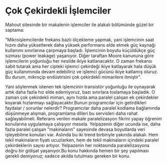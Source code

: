 # Çok Çekirdekli İşlemciler

Mahout sitesinde bir makalenin işlemciler ile alakalı bölümünde güzel
bir saptama:

"Mikroişlemcilerde frekans bazlı ölçekleme yapmak, yani işlemcinin
saat hızını daha yükselterek daha yüksek performans elde etmek güç
kaynağı kullanımı sınırlarına çarpmaya başladı. İşlemcinin boyutu
küçüldükçe güç sızması (power leakage) yaşanıyor. Diğer taraftan Moore
kanununa göre işlemcilerin yoğunluğu her nesilde ikiye
katlanacaktır. O zaman frekansı sabit tutarak ama her cipteki işlemci
çekirdeği ikiye katlayarak hala düşük güç kullanımında devam
edebiliriz ve işlemci gücünü ikiye katlamış oluruz. Bu durum, mikroçip
endüstrisini çok çekirdekli mimarilere itmiştir".

Yani söylenmek istenen tek işlemcinin transistör yoğunluğu ile
oynayarak artık daha fazla hız elde edemiyoruz, bazı sınırlara
toslamaya başladık. O zaman çok çekirdekli mimarı, aynı hızda ama
paralel çalışan ek çekirdekler koyarak hızlanmayı sağlayacaktır.Bunun
programcılar için getirdikleri faydalar / sorunlar nelerdir?
Programcılar daha paralel kodlama bağlamında düşünmeye alışmalı,
programlama dilleri bu servisleri daha rahat sağlayabilmeli. Referans
verilen makale paralelizasyon fikrini yapay öğrenim konularına
uygulamaya çalışıyor mesela. Yelpazenin diğer ucunda ise, daha fazla
paralel çalışan "makinaların" sayesinde devasa boyutlarda veri
işleyebilme konuları var. Aslında bu iki trend birbiriyle yakında
alakalı. Hem tekil makinaların fiyatı ucuzlarken, hem de tekil
makinaların içindeki paralel çekirdeklerin sayısı artıyor. Yelpazenin
her noktasında paralelizasyona doğru bir gidişat yaşanıyor.Bu konu
hakkında hemen bir şey yapılması gerekli demiyoruz; sadece akılda
tutulması gereken bir konu.




